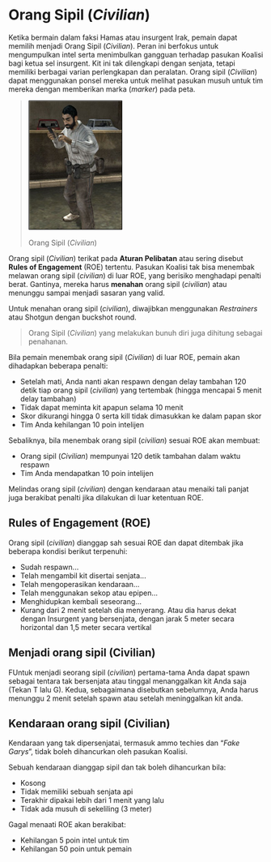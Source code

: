 # Orang Sipil (_Civilian_)

Ketika bermain dalam faksi Hamas atau insurgent Irak, pemain dapat memilih menjadi Orang Sipil (_Civilian_). Peran ini berfokus untuk mengumpulkan intel serta menimbulkan gangguan terhadap pasukan Koalisi bagi ketua sel insurgent. Kit ini tak dilengkapi dengan senjata, tetapi memiliki berbagai varian perlengkapan dan peralatan. Orang sipil (_Civilian_) dapat menggunakan ponsel mereka untuk melihat pasukan musuh untuk tim mereka dengan memberikan marka (_marker_) pada peta.

> ![](../assets/civiii.png)
>
> Orang Sipil (_Civilian_)

Orang sipil (_Civilian_) terikat pada **Aturan Pelibatan** atau sering disebut **Rules of Engagement** (ROE) tertentu. Pasukan Koalisi tak bisa menembak melawan orang sipil (_civilian_) di luar ROE, yang berisiko menghadapi penalti berat. Gantinya, mereka harus **menahan** orang sipil (_civilian_) atau menunggu sampai menjadi sasaran yang valid.

Untuk menahan orang sipil (_civilian_), diwajibkan menggunakan _Restrainers_ atau Shotgun dengan buckshot round.

> Orang Sipil (_Civilian_) yang melakukan bunuh diri juga dihitung sebagai penahanan.

Bila pemain menembak orang sipil (_Civilian_) di luar ROE, pemain akan dihadapkan beberapa penalti:

* Setelah mati, Anda nanti akan respawn dengan delay tambahan 120 detik tiap orang sipil (_civilian_) yang tertembak (hingga mencapai 5 menit delay tambahan)
* Tidak dapat meminta kit apapun selama 10 menit
* Skor dikurangi hingga 0 serta kill tidak dimasukkan ke dalam papan skor
* Tim Anda kehilangan 10 poin intelijen

Sebaliknya, bila menembak orang sipil (_civilian_) sesuai ROE akan membuat:

* Orang sipil (_Civilian_) mempunyai 120 detik tambahan dalam waktu respawn
* Tim Anda mendapatkan 10 poin intelijen

Melindas orang sipil (_civilian_) dengan kendaraan atau menaiki tali panjat juga berakibat penalti jika dilakukan di luar ketentuan ROE.

## Rules of Engagement \(ROE\)

Orang sipil (_civilian_) dianggap sah sesuai ROE dan dapat ditembak jika beberapa kondisi berikut terpenuhi:

* Sudah respawn...
* Telah mengambil kit disertai senjata...
* Telah mengoperasikan kendaraan...
* Telah menggunakan sekop atau epipen...
* Menghidupkan kembali seseorang...
* Kurang dari 2 menit setelah dia menyerang. Atau dia harus dekat dengan Insurgent yang bersenjata, dengan jarak 5 meter secara horizontal dan 1,5 meter secara vertikal

## Menjadi orang sipil (Civilian)

FUntuk menjadi seorang sipil (_civilian_) pertama-tama Anda dapat spawn sebagai tentara tak bersenjata atau tinggal menanggalkan kit Anda saja (Tekan T lalu G). Kedua, sebagaimana disebutkan sebelumnya, Anda harus menunggu 2 menit setelah spawn atau setelah meninggalkan kit anda.

## Kendaraan orang sipil (Civilian)

Kendaraan yang tak dipersenjatai, termasuk ammo techies dan “_Fake Garys_”, tidak boleh dihancurkan oleh pasukan Koalisi.

Sebuah kendaraan dianggap sipil dan tak boleh dihancurkan bila:

* Kosong
* Tidak memiliki sebuah senjata api
* Terakhir dipakai lebih dari 1 menit yang lalu
* Tidak ada musuh di sekeliling (3 meter)

Gagal menaati ROE akan berakibat:

* Kehilangan 5 poin intel untuk tim
* Kehilangan 50 poin untuk pemain
